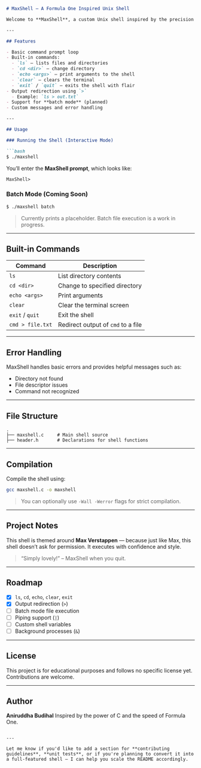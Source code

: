 ````markdown
# MaxShell — A Formula One Inspired Unix Shell

Welcome to **MaxShell**, a custom Unix shell inspired by the precision and dominance of F1 driver **Max Verstappen**. This shell project is a personal implementation of basic shell functionalities, built in C, mimicking real-world shell behavior with a fun F1 twist.

---

## Features

- Basic command prompt loop
- Built-in commands:
  - `ls` – lists files and directories
  - `cd <dir>` – change directory
  - `echo <args>` – print arguments to the shell
  - `clear` – clears the terminal
  - `exit` / `quit` – exits the shell with flair
- Output redirection using `>`
  - Example: `ls > out.txt`
- Support for **batch mode** (planned)
- Custom messages and error handling

---

## Usage

### Running the Shell (Interactive Mode)

```bash
$ ./maxshell
````

You’ll enter the **MaxShell prompt**, which looks like:

```
MaxShell>
```

### Batch Mode (Coming Soon)

```bash
$ ./maxshell batch
```

> Currently prints a placeholder. Batch file execution is a work in progress.

---

## Built-in Commands

| Command          | Description                        |
| ---------------- | ---------------------------------- |
| `ls`             | List directory contents            |
| `cd <dir>`       | Change to specified directory      |
| `echo <args>`    | Print arguments                    |
| `clear`          | Clear the terminal screen          |
| `exit` / `quit`  | Exit the shell                     |
| `cmd > file.txt` | Redirect output of `cmd` to a file |

---

## Error Handling

MaxShell handles basic errors and provides helpful messages such as:

* Directory not found
* File descriptor issues
* Command not recognized

---

## File Structure

```
.
├── maxshell.c     # Main shell source
├── header.h       # Declarations for shell functions
```

---

## Compilation

Compile the shell using:

```bash
gcc maxshell.c -o maxshell
```

> You can optionally use `-Wall -Werror` flags for strict compilation.

---

## Project Notes

This shell is themed around **Max Verstappen** — because just like Max, this shell doesn’t ask for permission. It executes with confidence and style.

> “Simply lovely!” – MaxShell when you quit.

---

## Roadmap

* [x] `ls`, `cd`, `echo`, `clear`, `exit`
* [x] Output redirection (`>`)
* [ ] Batch mode file execution
* [ ] Piping support (`|`)
* [ ] Custom shell variables
* [ ] Background processes (`&`)

---

## License

This project is for educational purposes and follows no specific license yet. Contributions are welcome.

---

## Author

**Aniruddha Budihal**
Inspired by the power of C and the speed of Formula One.

```

---

Let me know if you'd like to add a section for **contributing guidelines**, **unit tests**, or if you're planning to convert it into a full-featured shell — I can help you scale the README accordingly.
```
